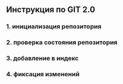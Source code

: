 ## Инструкция по GIT 2.0
### 1. инициализация репозитория
### 2. проверка состояния репозитория
### 3. добавление в индекс
### 4. фиксация изменений
